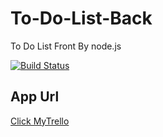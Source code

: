 # To-Do-List-Back
To Do List Front By node.js

[![Build Status](https://travis-ci.org/NamKiwook/To-Do-List-Back.svg?branch=master)](https://travis-ci.org/NamKiwook/To-Do-List-Back)


## App Url
[Click MyTrello](http://13.209.76.85:3002)

